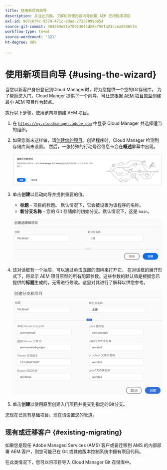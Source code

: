 ```yaml
---
title: 使用新项目向导
description: 关注此页面，了解如何使用该向导创建 AEM 应用程序项目
exl-id: 9d7c6f4c-9379-471c-8dad-772a7099da54
source-git-commit: 984269e5fe70913644d26e759fa21ccea0536bf4
workflow-type: tm+mt
source-wordcount: '321'
ht-degree: 88%

---
```



# 使用新项目向导 {#using-the-wizard}

当您以新客户身份登记到Cloud Manager时，将为您提供一个空的Git存储库。 为了帮助您入门，Cloud Manger 提供了一个向导，可让您根据 [AEM 项目原型](https://github.com/adobe/aem-project-archetype)创建最小 AEM 项目作为起点。

执行以下步骤，使用该向导创建 AEM 项目。

1. 在 [`https://my.cloudmanager.adobe.com`](https://my.cloudmanager.adobe.com) 中登录 Cloud Manager 并选择适当的组织。

1. 如果您尚未这样做，请[创建您的项目](program-setup.md)。创建程序时，Cloud Manager 检测到存储库尚未设置。 然后，一张特殊的行动号召信息卡会在&#x200B;**概述**&#x200B;屏幕中出现。

   ![创建项目 CTA](/help/assets/image2018-10-3_14-29-44.png)

1. 单击&#x200B;**创建**&#x200B;以启动向导并提供重要的值。

   * **标题** - 项目的标题。 默认情况下，它会被设置为该程序的名称。
   * **新分支名称** - 您的 Git 存储库的初始分支。默认情况下，这是 `main`。

   ![项目值](/help/assets/screen_shot_2018-10-08at55825am.png)

1. 该对话框有一个抽屉，可以通过单击底部的图柄来打开它。 在对话框的展开形式下，将显示 AEM 项目原型的所有配置参数。这些参数的默认值是根据您已提供的&#x200B;**标题**&#x200B;生成的，无需进行修改。这里对其进行了解释以供您参考。

   ![详细的原型参数](/help/assets/screen_shot_2018-10-08at60032am.png)

1. 单击&#x200B;**创建**&#x200B;以使用原型创建入门项目并提交到指定的Git分支。

您现在已具有基础项目。现在请设置您的管道。

## 现有或迁移客户 {#existing-migrating}

如果您是现任 Adobe Managed Services (AMS) 客户或要迁移到 AMS 的内部部署 AEM 客户，则您可能已在 Git 或其他版本控制系统中拥有项目代码。

在此类情况下，您可以将项目导入 Cloud Manager Git 存储库中。
